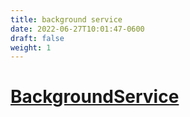```yaml
---
title: background service
date: 2022-06-27T10:01:47-0600
draft: false
weight: 1
---
```

# [BackgroundService](https://docs.microsoft.com/en-us/dotnet/api/microsoft.extensions.hosting.backgroundservice)
